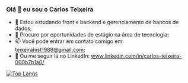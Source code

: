 ### Olá 👋 eu sou o Carlos Teixeira

- 🌱 Estou estudando front e backend e gerenciamento de bancos de dados;
- 🤔 Procuro por oportunidades de estágio na área de tecnologia;
- 📫 Você pode entrar em contato comigo em: teixeirahist1988@gmail.com;
- 💼 Ou me seguir lá no LinkedIn: www.linkedin.com/in/carlos-teixeira-000b7b1a0/

[![Top Langs](https://github-readme-stats.vercel.app/api/top-langs/?username=Carlos-Teixeira-Jr&theme=radical&layout=compact&langs_count=9)](https://github.com/anuraghazra/github-readme-stats)
